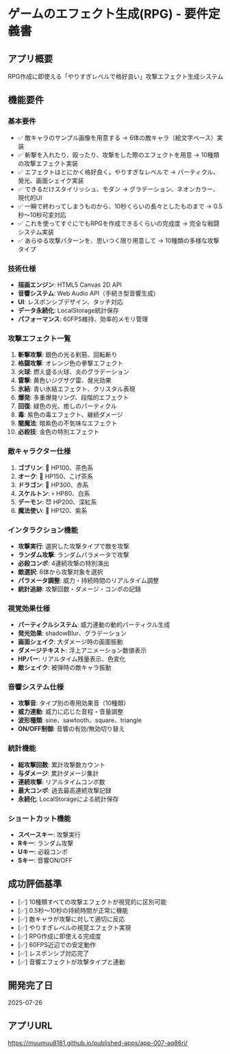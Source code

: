 # ゲームのエフェクト生成(RPG) - 要件定義書

## アプリ概要
RPG作成に即使える「やりすぎレベルで格好良い」攻撃エフェクト生成システム

## 機能要件

### 基本要件
- ✅ 敵キャラのサンプル画像を用意する → 6体の敵キャラ（絵文字ベース）実装
- ✅ 斬撃を入れたり、殴ったり、攻撃をした際のエフェクトを用意 → 10種類の攻撃エフェクト実装
- ✅ エフェクトはとにかく格好良く。やりすぎなレベルで → パーティクル、発光、画面シェイク実装
- ✅ できるだけスタイリッシュ、モダン → グラデーション、ネオンカラー、現代的UI
- ✅ 一瞬で終わってしまうものから、10秒くらいの長々としたものまで → 0.5秒〜10秒可変対応
- ✅ これを使ってすぐにでもRPGを作成できるくらいの完成度 → 完全な戦闘システム実装
- ✅ あらゆる攻撃パターンを、思いつく限り用意して → 10種類の多様な攻撃タイプ

### 技術仕様
- **描画エンジン**: HTML5 Canvas 2D API
- **音響システム**: Web Audio API（手続き型音響生成）
- **UI**: レスポンシブデザイン、タッチ対応
- **データ永続化**: LocalStorage統計保存
- **パフォーマンス**: 60FPS維持、効率的メモリ管理

### 攻撃エフェクト一覧
1. **斬撃攻撃**: 銀色の光る剣筋、回転斬り
2. **格闘攻撃**: オレンジ色の拳撃エフェクト
3. **火球**: 燃え盛る火球、炎のグラデーション
4. **雷撃**: 黄色いジグザグ雷、発光効果
5. **氷結**: 青い氷結エフェクト、クリスタル表現
6. **爆発**: 多重爆発リング、段階的エフェクト  
7. **回復**: 緑色の光、癒しのパーティクル
8. **毒**: 紫色の毒エフェクト、継続ダメージ
9. **闇魔法**: 暗紫色の不気味なエフェクト
10. **必殺技**: 金色の特別エフェクト

### 敵キャラクター仕様
1. **ゴブリン**: 👹 HP100、茶色系
2. **オーク**: 👺 HP150、こげ茶系  
3. **ドラゴン**: 🐉 HP300、赤系
4. **スケルトン**: 💀 HP80、白系
5. **デーモン**: 😈 HP200、深紅系
6. **魔法使い**: 🧙 HP120、紫系

### インタラクション機能
- **攻撃実行**: 選択した攻撃タイプで敵を攻撃
- **ランダム攻撃**: ランダムパラメータで攻撃
- **必殺コンボ**: 4連続攻撃の特別演出
- **敵選択**: 6体から攻撃対象を選択
- **パラメータ調整**: 威力・持続時間のリアルタイム調整
- **統計追跡**: 攻撃回数・ダメージ・コンボの記録

### 視覚効果仕様
- **パーティクルシステム**: 威力連動の動的パーティクル生成
- **発光効果**: shadowBlur、グラデーション
- **画面シェイク**: 大ダメージ時の画面振動
- **ダメージテキスト**: 浮上アニメーション数値表示
- **HPバー**: リアルタイム残量表示、色変化
- **敵シェイク**: 被弾時の敵キャラ振動

### 音響システム仕様
- **攻撃音**: タイプ別の専用効果音（10種類）
- **威力連動**: 威力に応じた音程・音量調整
- **波形種類**: sine、sawtooth、square、triangle
- **ON/OFF制御**: 音響の有効/無効切り替え

### 統計機能
- **総攻撃回数**: 累計攻撃数カウント
- **与ダメージ**: 累計ダメージ集計
- **連続攻撃**: リアルタイムコンボ数
- **最大コンボ**: 過去最高連続攻撃記録
- **永続化**: LocalStorageによる統計保存

### ショートカット機能
- **スペースキー**: 攻撃実行
- **Rキー**: ランダム攻撃  
- **Uキー**: 必殺コンボ
- **Sキー**: 音響ON/OFF

## 成功評価基準
- [✅] 10種類すべての攻撃エフェクトが視覚的に区別可能
- [✅] 0.5秒〜10秒の持続時間が正常に機能
- [✅] 敵キャラが攻撃に対して適切に反応
- [✅] やりすぎレベルの視覚エフェクト実現
- [✅] RPG作成に即使える完成度
- [✅] 60FPS近辺での安定動作
- [✅] レスポンシブ対応完了
- [✅] 音響エフェクトが攻撃タイプと連動

## 開発完了日
2025-07-26

## アプリURL
https://muumuu8181.github.io/published-apps/app-007-aq86rj/